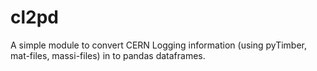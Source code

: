 # cl2pd
A simple module to convert CERN Logging information (using pyTimber, mat-files, massi-files) in to pandas dataframes.
